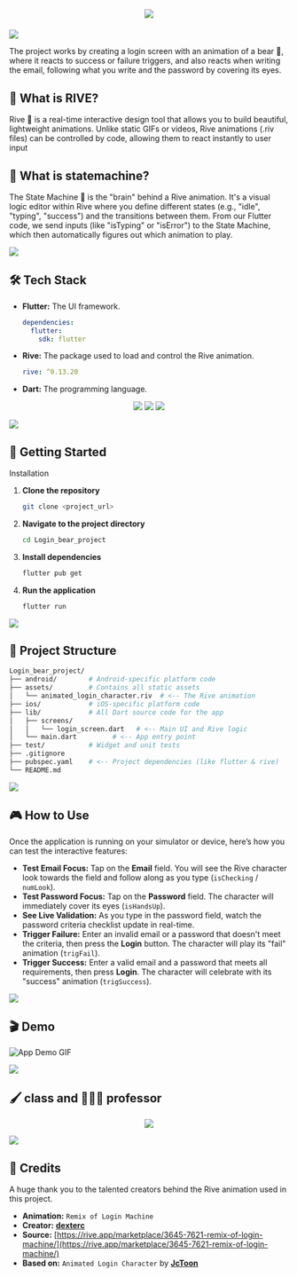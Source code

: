 ## <p align="center"> <a href="https://github.com/DenverCoder1/readme-typing-svg"><img src="https://readme-typing-svg.herokuapp.com?font=Time+New+Roman&color=%233c2d16&size=25&center=true&vCenter=true&width=600&height=100&lines=Login+🐻+project;A+Flutter+Rive+Showcase;by+Emmanuel+Diaz"></a>

<a href="https://www.youtube.com/watch?v=dQw4w9WgXcQ"><img src="https://user-images.githubusercontent.com/73097560/115834477-dbab4500-a447-11eb-908a-139a6edaec5c.gif"></a>

The project works by creating a login screen with an animation of a bear 🐻, where it reacts to success or failure triggers, and also reacts when writing the email, following what you write and the password by covering its eyes.

## 🤔 What is RIVE?
Rive 🤖 is a real-time interactive design tool that allows you to build beautiful, lightweight animations. Unlike static GIFs or videos, Rive animations (.riv files) can be controlled by code, allowing them to react instantly to user input

## 🤔 What is statemachine?
The State Machine 🧠 is the "brain" behind a Rive animation. It's a visual logic editor within Rive where you define different states (e.g., "idle", "typing", "success") and the transitions between them. From our Flutter code, we send inputs (like "isTyping" or "isError") to the State Machine, which then automatically figures out which animation to play.

<a href="https://www.youtube.com/watch?v=dQw4w9WgXcQ"><img src="https://user-images.githubusercontent.com/73097560/115834477-dbab4500-a447-11eb-908a-139a6edaec5c.gif"></a>

## 🛠️ Tech Stack

* **Flutter:** The UI framework.
    ```yaml
    dependencies:
      flutter:
        sdk: flutter
    ```
* **Rive:** The package used to load and control the Rive animation.
    ```yaml
    rive: ^0.13.20
    ```
* **Dart:** The programming language.
<p align="center">
    <a href="https://flutter.dev/" target="_blank"><img src="https://img.shields.io/badge/Flutter-%2302569B.svg?style=for-the-badge&logo=Flutter&logoColor=white"/></a>
    <a href="https://rive.app/" target="_blank"><img src="https://img.shields.io/badge/Rive-E855A3?style=for-the-badge&logo=rive&logoColor=white"/></a>
    <a href="https://dart.dev/" target="_blank"><img src="https://img.shields.io/badge/dart-%230175C2.svg?style=for-the-badge&logo=dart&logoColor=white"/></a>
</p>

<a href="https://www.youtube.com/watch?v=dQw4w9WgXcQ"><img src="https://user-images.githubusercontent.com/73097560/115834477-dbab4500-a447-11eb-908a-139a6edaec5c.gif"></a>

## 🚀 Getting Started
Installation
1.  **Clone the repository**
    ```bash
    git clone <project_url>
    ```

2.  **Navigate to the project directory**
    ```bash
    cd Login_bear_project
    ```

3.  **Install dependencies**
    ```bash
    flutter pub get
    ```

4.  **Run the application**
    ```bash
    flutter run
    ```

<a href="https://www.youtube.com/watch?v=dQw4w9WgXcQ"><img src="https://user-images.githubusercontent.com/73097560/115834477-dbab4500-a447-11eb-908a-139a6edaec5c.gif"></a>

## 📂 Project Structure
```bash
Login_bear_project/
├── android/        # Android-specific platform code
├── assets/         # Contains all static assets
│   └── animated_login_character.riv  # <-- The Rive animation
├── ios/            # iOS-specific platform code
├── lib/            # All Dart source code for the app
│   ├── screens/
│   │   └── login_screen.dart   # <-- Main UI and Rive logic
│   └── main.dart         # <-- App entry point
├── test/           # Widget and unit tests
├── .gitignore
├── pubspec.yaml    # <-- Project dependencies (like flutter & rive)
└── README.md
```

<a href="https://www.youtube.com/watch?v=dQw4w9WgXcQ"><img src="https://user-images.githubusercontent.com/73097560/115834477-dbab4500-a447-11eb-908a-139a6edaec5c.gif"></a>

## 🎮 How to Use

Once the application is running on your simulator or device, here’s how you can test the interactive features:

* **Test Email Focus:** Tap on the **Email** field. You will see the Rive character look towards the field and follow along as you type (`isChecking` / `numLook`).
* **Test Password Focus:** Tap on the **Password** field. The character will immediately cover its eyes (`isHandsUp`).
* **See Live Validation:** As you type in the password field, watch the password criteria checklist update in real-time.
* **Trigger Failure:** Enter an invalid email or a password that doesn't meet the criteria, then press the **Login** button. The character will play its "fail" animation (`trigFail`).
* **Trigger Success:** Enter a valid email and a password that meets all requirements, then press **Login**. The character will celebrate with its "success" animation (`trigSuccess`).
  
<a href="https://www.youtube.com/watch?v=dQw4w9WgXcQ"><img src="https://user-images.githubusercontent.com/73097560/115834477-dbab4500-a447-11eb-908a-139a6edaec5c.gif"></a>

## 🎬 Demo

![App Demo GIF](./demo/Demo.gif)

<a href="https://www.youtube.com/watch?v=dQw4w9WgXcQ"><img src="https://user-images.githubusercontent.com/73097560/115834477-dbab4500-a447-11eb-908a-139a6edaec5c.gif"></a>

## 🖌️ class and 🧑🏻‍🏫 professor

<p align="center">
  <a href="https://github.com/CodeWhiteWeb/CodeWhiteWeb"><img src="https://readme-typing-svg.herokuapp.com?color=%23000000&center=true&vCenter=true&lines=Graficacion🧑🏻‍💻;🧑🏻‍🏫Rodrigo+Fidel+Gaxiola+Sosa"></a>
</p>

<a href="https://www.youtube.com/watch?v=dQw4w9WgXcQ"><img src="https://user-images.githubusercontent.com/73097560/115834477-dbab4500-a447-11eb-908a-139a6edaec5c.gif"></a>

## 🙏 Credits 

A huge thank you to the talented creators behind the Rive animation used in this project.

* **Animation:** `Remix of Login Machine`
* **Creator:** [**dexterc**](https://rive.app/community/5608-11531-dexterc/)
* **Source:** [https://rive.app/marketplace/3645-7621-remix-of-login-machine/](https://rive.app/marketplace/3645-7621-remix-of-login-machine/)
* **Based on:** `Animated Login Character` by [**JcToon**](https://rive.app/community/190-366-jctoon/)



